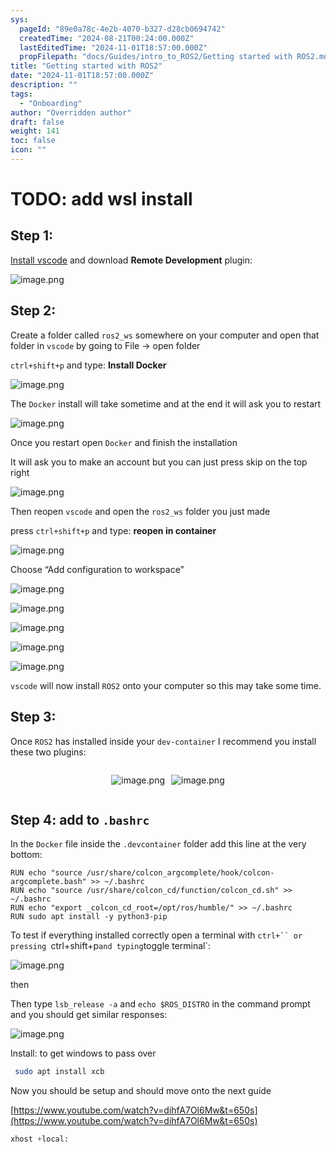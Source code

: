 ```yaml
---
sys:
  pageId: "89e0a78c-4e2b-4070-b327-d28cb0694742"
  createdTime: "2024-08-21T00:24:00.000Z"
  lastEditedTime: "2024-11-01T18:57:00.000Z"
  propFilepath: "docs/Guides/intro_to_ROS2/Getting started with ROS2.md"
title: "Getting started with ROS2"
date: "2024-11-01T18:57:00.000Z"
description: ""
tags:
  - "Onboarding"
author: "Overridden author"
draft: false
weight: 141
toc: false
icon: ""
---
```


# TODO: add wsl install

## Step 1:

[Install vscode](https://code.visualstudio.com/download) and download **Remote Development** plugin:

![image.png](https://prod-files-secure.s3.us-west-2.amazonaws.com/d518164a-d88e-44d1-a4ee-3adb3bd8bce0/efb52993-1881-4a40-b95e-6f020334f022/image.png?X-Amz-Algorithm=AWS4-HMAC-SHA256&X-Amz-Content-Sha256=UNSIGNED-PAYLOAD&X-Amz-Credential=ASIAZI2LB4663QNU2QYY%2F20250428%2Fus-west-2%2Fs3%2Faws4_request&X-Amz-Date=20250428T161018Z&X-Amz-Expires=3600&X-Amz-Security-Token=IQoJb3JpZ2luX2VjEOD%2F%2F%2F%2F%2F%2F%2F%2F%2F%2FwEaCXVzLXdlc3QtMiJIMEYCIQC1TsudWwZHKlD0zc6tXUiy%2BoaMbaslXohUxj3oyV%2F9RQIhAOXMUg07fS2d0PLiOW4sRI3QFyVNhRGsP7AHXDEp1xfmKv8DCHgQABoMNjM3NDIzMTgzODA1Igzv%2FDMs%2FJAX%2FvvIiH8q3AMSdcGcS2JM8CyEsJnGrzcoFPQH3KKKINZbsoErRtaUQx7KWbPR9tBicJh1sNMQEqpe%2FdXY3ljXOIZmEJQ2x6kmsYy6h1fFttSUf0afU1nYXdx0NZ%2BYB6u0ePi7KINliMCvSvFdj%2B43tES8nqT8wqSiPV1cdzVG6IP%2BEmTg5%2BTOE%2Bto4Rxbh9O%2F7WT0pyXEFC5CjaoUYmZ%2F8%2BrUUX%2FAOFQ4mw9n8V3ZhbK18b7wmrYlIpJ7qxn%2B4e80BeQk9cTifLW0FOmSnQQaVUbutCT2nAykZA5gbS%2B%2F04F%2Be2gLM2AYaiS7K5iDRSZ3ECHfY9vcZ2GjzQpd4cyVUouhR0xTBMQaX5IA3mIEB%2ByBcugJn8ftHYIPg5eKV8X2Rtz5zdcJdZMxhPFdU9kYlrcQbETDO%2FTkZh7v8I1nKZQk%2BujsqrGCkBmkEbOnw9qEmSmQ3uj7j1jiELvhzQ0L8%2BchJpHICjh4VK5Po4lVJTd4vX%2BTRsWxtyxHhjOwdMiTN6vFZBJAB5O4aTWeN2Z62D4BDJaB4%2FOtSUXzhkVWEDgF2yiPwDBF6y5XkyRr0hotNiYr5DttpUHej5aoSGjSp03ac99kXoThsvGx48focaj%2BFh8SImw3hjJuG9BuNGCBNoUvuzCnu77ABjqkAWmnxDFCJIMF1ZTJoCm24o6%2F6F4FkXqdkOODv7TwwvL%2FfKGJe0dSnUaDs8lNoPrk%2BSmvtD%2FHzzbLqBo9u1xGL7wldS6REduIfDkv%2BSZMojtx0yM5Qv69h4y52YtY0GyOk0nqS5VIruRfQ1q4tLndKAMoThmupI9BB8mL75%2FfuyLh0%2F%2BX24Rz%2BFxEcE6WQ0jDs79glG4KCuLFogAfmuzx4acqAj%2FW&X-Amz-Signature=8e0ff3cf423f6d416f052f2e980753e3560abd3758f714b2e2884b0de735a612&X-Amz-SignedHeaders=host&x-id=GetObject)

## Step 2:

Create a folder called `ros2_ws` somewhere on your computer and open that folder in `vscode` by going to File → open folder 

`ctrl+shift+p` and type: **Install Docker**

![image.png](https://prod-files-secure.s3.us-west-2.amazonaws.com/d518164a-d88e-44d1-a4ee-3adb3bd8bce0/2269dc0e-1cd5-47ff-bceb-c04ad9b2eab0/image.png?X-Amz-Algorithm=AWS4-HMAC-SHA256&X-Amz-Content-Sha256=UNSIGNED-PAYLOAD&X-Amz-Credential=ASIAZI2LB4663QNU2QYY%2F20250428%2Fus-west-2%2Fs3%2Faws4_request&X-Amz-Date=20250428T161018Z&X-Amz-Expires=3600&X-Amz-Security-Token=IQoJb3JpZ2luX2VjEOD%2F%2F%2F%2F%2F%2F%2F%2F%2F%2FwEaCXVzLXdlc3QtMiJIMEYCIQC1TsudWwZHKlD0zc6tXUiy%2BoaMbaslXohUxj3oyV%2F9RQIhAOXMUg07fS2d0PLiOW4sRI3QFyVNhRGsP7AHXDEp1xfmKv8DCHgQABoMNjM3NDIzMTgzODA1Igzv%2FDMs%2FJAX%2FvvIiH8q3AMSdcGcS2JM8CyEsJnGrzcoFPQH3KKKINZbsoErRtaUQx7KWbPR9tBicJh1sNMQEqpe%2FdXY3ljXOIZmEJQ2x6kmsYy6h1fFttSUf0afU1nYXdx0NZ%2BYB6u0ePi7KINliMCvSvFdj%2B43tES8nqT8wqSiPV1cdzVG6IP%2BEmTg5%2BTOE%2Bto4Rxbh9O%2F7WT0pyXEFC5CjaoUYmZ%2F8%2BrUUX%2FAOFQ4mw9n8V3ZhbK18b7wmrYlIpJ7qxn%2B4e80BeQk9cTifLW0FOmSnQQaVUbutCT2nAykZA5gbS%2B%2F04F%2Be2gLM2AYaiS7K5iDRSZ3ECHfY9vcZ2GjzQpd4cyVUouhR0xTBMQaX5IA3mIEB%2ByBcugJn8ftHYIPg5eKV8X2Rtz5zdcJdZMxhPFdU9kYlrcQbETDO%2FTkZh7v8I1nKZQk%2BujsqrGCkBmkEbOnw9qEmSmQ3uj7j1jiELvhzQ0L8%2BchJpHICjh4VK5Po4lVJTd4vX%2BTRsWxtyxHhjOwdMiTN6vFZBJAB5O4aTWeN2Z62D4BDJaB4%2FOtSUXzhkVWEDgF2yiPwDBF6y5XkyRr0hotNiYr5DttpUHej5aoSGjSp03ac99kXoThsvGx48focaj%2BFh8SImw3hjJuG9BuNGCBNoUvuzCnu77ABjqkAWmnxDFCJIMF1ZTJoCm24o6%2F6F4FkXqdkOODv7TwwvL%2FfKGJe0dSnUaDs8lNoPrk%2BSmvtD%2FHzzbLqBo9u1xGL7wldS6REduIfDkv%2BSZMojtx0yM5Qv69h4y52YtY0GyOk0nqS5VIruRfQ1q4tLndKAMoThmupI9BB8mL75%2FfuyLh0%2F%2BX24Rz%2BFxEcE6WQ0jDs79glG4KCuLFogAfmuzx4acqAj%2FW&X-Amz-Signature=99551501916e6f440a0f4e6862c78e421695b4fd6bffc51504df79d8801dbec5&X-Amz-SignedHeaders=host&x-id=GetObject)

The `Docker` install will take sometime and at the end it will ask you to restart

![image.png](https://prod-files-secure.s3.us-west-2.amazonaws.com/d518164a-d88e-44d1-a4ee-3adb3bd8bce0/ed233f78-be33-4b1f-b89c-9c346c0e961e/image.png?X-Amz-Algorithm=AWS4-HMAC-SHA256&X-Amz-Content-Sha256=UNSIGNED-PAYLOAD&X-Amz-Credential=ASIAZI2LB4663QNU2QYY%2F20250428%2Fus-west-2%2Fs3%2Faws4_request&X-Amz-Date=20250428T161018Z&X-Amz-Expires=3600&X-Amz-Security-Token=IQoJb3JpZ2luX2VjEOD%2F%2F%2F%2F%2F%2F%2F%2F%2F%2FwEaCXVzLXdlc3QtMiJIMEYCIQC1TsudWwZHKlD0zc6tXUiy%2BoaMbaslXohUxj3oyV%2F9RQIhAOXMUg07fS2d0PLiOW4sRI3QFyVNhRGsP7AHXDEp1xfmKv8DCHgQABoMNjM3NDIzMTgzODA1Igzv%2FDMs%2FJAX%2FvvIiH8q3AMSdcGcS2JM8CyEsJnGrzcoFPQH3KKKINZbsoErRtaUQx7KWbPR9tBicJh1sNMQEqpe%2FdXY3ljXOIZmEJQ2x6kmsYy6h1fFttSUf0afU1nYXdx0NZ%2BYB6u0ePi7KINliMCvSvFdj%2B43tES8nqT8wqSiPV1cdzVG6IP%2BEmTg5%2BTOE%2Bto4Rxbh9O%2F7WT0pyXEFC5CjaoUYmZ%2F8%2BrUUX%2FAOFQ4mw9n8V3ZhbK18b7wmrYlIpJ7qxn%2B4e80BeQk9cTifLW0FOmSnQQaVUbutCT2nAykZA5gbS%2B%2F04F%2Be2gLM2AYaiS7K5iDRSZ3ECHfY9vcZ2GjzQpd4cyVUouhR0xTBMQaX5IA3mIEB%2ByBcugJn8ftHYIPg5eKV8X2Rtz5zdcJdZMxhPFdU9kYlrcQbETDO%2FTkZh7v8I1nKZQk%2BujsqrGCkBmkEbOnw9qEmSmQ3uj7j1jiELvhzQ0L8%2BchJpHICjh4VK5Po4lVJTd4vX%2BTRsWxtyxHhjOwdMiTN6vFZBJAB5O4aTWeN2Z62D4BDJaB4%2FOtSUXzhkVWEDgF2yiPwDBF6y5XkyRr0hotNiYr5DttpUHej5aoSGjSp03ac99kXoThsvGx48focaj%2BFh8SImw3hjJuG9BuNGCBNoUvuzCnu77ABjqkAWmnxDFCJIMF1ZTJoCm24o6%2F6F4FkXqdkOODv7TwwvL%2FfKGJe0dSnUaDs8lNoPrk%2BSmvtD%2FHzzbLqBo9u1xGL7wldS6REduIfDkv%2BSZMojtx0yM5Qv69h4y52YtY0GyOk0nqS5VIruRfQ1q4tLndKAMoThmupI9BB8mL75%2FfuyLh0%2F%2BX24Rz%2BFxEcE6WQ0jDs79glG4KCuLFogAfmuzx4acqAj%2FW&X-Amz-Signature=9740a523678eede159b4c3a24816eb3f59e39c944589cabe3a600784ea84b4c5&X-Amz-SignedHeaders=host&x-id=GetObject)

Once you restart open `Docker` and finish the installation

It will ask you to make an account but you can just press skip on the top right

![image.png](https://prod-files-secure.s3.us-west-2.amazonaws.com/d518164a-d88e-44d1-a4ee-3adb3bd8bce0/21010ad9-1659-4fd9-9f59-9932a09b2a3d/image.png?X-Amz-Algorithm=AWS4-HMAC-SHA256&X-Amz-Content-Sha256=UNSIGNED-PAYLOAD&X-Amz-Credential=ASIAZI2LB4663QNU2QYY%2F20250428%2Fus-west-2%2Fs3%2Faws4_request&X-Amz-Date=20250428T161018Z&X-Amz-Expires=3600&X-Amz-Security-Token=IQoJb3JpZ2luX2VjEOD%2F%2F%2F%2F%2F%2F%2F%2F%2F%2FwEaCXVzLXdlc3QtMiJIMEYCIQC1TsudWwZHKlD0zc6tXUiy%2BoaMbaslXohUxj3oyV%2F9RQIhAOXMUg07fS2d0PLiOW4sRI3QFyVNhRGsP7AHXDEp1xfmKv8DCHgQABoMNjM3NDIzMTgzODA1Igzv%2FDMs%2FJAX%2FvvIiH8q3AMSdcGcS2JM8CyEsJnGrzcoFPQH3KKKINZbsoErRtaUQx7KWbPR9tBicJh1sNMQEqpe%2FdXY3ljXOIZmEJQ2x6kmsYy6h1fFttSUf0afU1nYXdx0NZ%2BYB6u0ePi7KINliMCvSvFdj%2B43tES8nqT8wqSiPV1cdzVG6IP%2BEmTg5%2BTOE%2Bto4Rxbh9O%2F7WT0pyXEFC5CjaoUYmZ%2F8%2BrUUX%2FAOFQ4mw9n8V3ZhbK18b7wmrYlIpJ7qxn%2B4e80BeQk9cTifLW0FOmSnQQaVUbutCT2nAykZA5gbS%2B%2F04F%2Be2gLM2AYaiS7K5iDRSZ3ECHfY9vcZ2GjzQpd4cyVUouhR0xTBMQaX5IA3mIEB%2ByBcugJn8ftHYIPg5eKV8X2Rtz5zdcJdZMxhPFdU9kYlrcQbETDO%2FTkZh7v8I1nKZQk%2BujsqrGCkBmkEbOnw9qEmSmQ3uj7j1jiELvhzQ0L8%2BchJpHICjh4VK5Po4lVJTd4vX%2BTRsWxtyxHhjOwdMiTN6vFZBJAB5O4aTWeN2Z62D4BDJaB4%2FOtSUXzhkVWEDgF2yiPwDBF6y5XkyRr0hotNiYr5DttpUHej5aoSGjSp03ac99kXoThsvGx48focaj%2BFh8SImw3hjJuG9BuNGCBNoUvuzCnu77ABjqkAWmnxDFCJIMF1ZTJoCm24o6%2F6F4FkXqdkOODv7TwwvL%2FfKGJe0dSnUaDs8lNoPrk%2BSmvtD%2FHzzbLqBo9u1xGL7wldS6REduIfDkv%2BSZMojtx0yM5Qv69h4y52YtY0GyOk0nqS5VIruRfQ1q4tLndKAMoThmupI9BB8mL75%2FfuyLh0%2F%2BX24Rz%2BFxEcE6WQ0jDs79glG4KCuLFogAfmuzx4acqAj%2FW&X-Amz-Signature=350b1d1a701ca29bc1b50e96c0f9ecd763b44d82c20a26c4ffabeb9d90ca2b2f&X-Amz-SignedHeaders=host&x-id=GetObject)

Then reopen `vscode` and open the `ros2_ws` folder you just made

press `ctrl+shift+p` and type: **reopen in container**

![image.png](https://prod-files-secure.s3.us-west-2.amazonaws.com/d518164a-d88e-44d1-a4ee-3adb3bd8bce0/4e93b8c2-41ad-488c-8095-c74205196118/image.png?X-Amz-Algorithm=AWS4-HMAC-SHA256&X-Amz-Content-Sha256=UNSIGNED-PAYLOAD&X-Amz-Credential=ASIAZI2LB4663QNU2QYY%2F20250428%2Fus-west-2%2Fs3%2Faws4_request&X-Amz-Date=20250428T161018Z&X-Amz-Expires=3600&X-Amz-Security-Token=IQoJb3JpZ2luX2VjEOD%2F%2F%2F%2F%2F%2F%2F%2F%2F%2FwEaCXVzLXdlc3QtMiJIMEYCIQC1TsudWwZHKlD0zc6tXUiy%2BoaMbaslXohUxj3oyV%2F9RQIhAOXMUg07fS2d0PLiOW4sRI3QFyVNhRGsP7AHXDEp1xfmKv8DCHgQABoMNjM3NDIzMTgzODA1Igzv%2FDMs%2FJAX%2FvvIiH8q3AMSdcGcS2JM8CyEsJnGrzcoFPQH3KKKINZbsoErRtaUQx7KWbPR9tBicJh1sNMQEqpe%2FdXY3ljXOIZmEJQ2x6kmsYy6h1fFttSUf0afU1nYXdx0NZ%2BYB6u0ePi7KINliMCvSvFdj%2B43tES8nqT8wqSiPV1cdzVG6IP%2BEmTg5%2BTOE%2Bto4Rxbh9O%2F7WT0pyXEFC5CjaoUYmZ%2F8%2BrUUX%2FAOFQ4mw9n8V3ZhbK18b7wmrYlIpJ7qxn%2B4e80BeQk9cTifLW0FOmSnQQaVUbutCT2nAykZA5gbS%2B%2F04F%2Be2gLM2AYaiS7K5iDRSZ3ECHfY9vcZ2GjzQpd4cyVUouhR0xTBMQaX5IA3mIEB%2ByBcugJn8ftHYIPg5eKV8X2Rtz5zdcJdZMxhPFdU9kYlrcQbETDO%2FTkZh7v8I1nKZQk%2BujsqrGCkBmkEbOnw9qEmSmQ3uj7j1jiELvhzQ0L8%2BchJpHICjh4VK5Po4lVJTd4vX%2BTRsWxtyxHhjOwdMiTN6vFZBJAB5O4aTWeN2Z62D4BDJaB4%2FOtSUXzhkVWEDgF2yiPwDBF6y5XkyRr0hotNiYr5DttpUHej5aoSGjSp03ac99kXoThsvGx48focaj%2BFh8SImw3hjJuG9BuNGCBNoUvuzCnu77ABjqkAWmnxDFCJIMF1ZTJoCm24o6%2F6F4FkXqdkOODv7TwwvL%2FfKGJe0dSnUaDs8lNoPrk%2BSmvtD%2FHzzbLqBo9u1xGL7wldS6REduIfDkv%2BSZMojtx0yM5Qv69h4y52YtY0GyOk0nqS5VIruRfQ1q4tLndKAMoThmupI9BB8mL75%2FfuyLh0%2F%2BX24Rz%2BFxEcE6WQ0jDs79glG4KCuLFogAfmuzx4acqAj%2FW&X-Amz-Signature=b5993cc936710f3313e85918d7354fcc64f3e4fc1bcd52ec5a1e83fed0cf8b5e&X-Amz-SignedHeaders=host&x-id=GetObject)

Choose “Add configuration to workspace”

![image.png](https://prod-files-secure.s3.us-west-2.amazonaws.com/d518164a-d88e-44d1-a4ee-3adb3bd8bce0/9560b282-5060-4989-ba37-97e7b2c22476/image.png?X-Amz-Algorithm=AWS4-HMAC-SHA256&X-Amz-Content-Sha256=UNSIGNED-PAYLOAD&X-Amz-Credential=ASIAZI2LB4663QNU2QYY%2F20250428%2Fus-west-2%2Fs3%2Faws4_request&X-Amz-Date=20250428T161018Z&X-Amz-Expires=3600&X-Amz-Security-Token=IQoJb3JpZ2luX2VjEOD%2F%2F%2F%2F%2F%2F%2F%2F%2F%2FwEaCXVzLXdlc3QtMiJIMEYCIQC1TsudWwZHKlD0zc6tXUiy%2BoaMbaslXohUxj3oyV%2F9RQIhAOXMUg07fS2d0PLiOW4sRI3QFyVNhRGsP7AHXDEp1xfmKv8DCHgQABoMNjM3NDIzMTgzODA1Igzv%2FDMs%2FJAX%2FvvIiH8q3AMSdcGcS2JM8CyEsJnGrzcoFPQH3KKKINZbsoErRtaUQx7KWbPR9tBicJh1sNMQEqpe%2FdXY3ljXOIZmEJQ2x6kmsYy6h1fFttSUf0afU1nYXdx0NZ%2BYB6u0ePi7KINliMCvSvFdj%2B43tES8nqT8wqSiPV1cdzVG6IP%2BEmTg5%2BTOE%2Bto4Rxbh9O%2F7WT0pyXEFC5CjaoUYmZ%2F8%2BrUUX%2FAOFQ4mw9n8V3ZhbK18b7wmrYlIpJ7qxn%2B4e80BeQk9cTifLW0FOmSnQQaVUbutCT2nAykZA5gbS%2B%2F04F%2Be2gLM2AYaiS7K5iDRSZ3ECHfY9vcZ2GjzQpd4cyVUouhR0xTBMQaX5IA3mIEB%2ByBcugJn8ftHYIPg5eKV8X2Rtz5zdcJdZMxhPFdU9kYlrcQbETDO%2FTkZh7v8I1nKZQk%2BujsqrGCkBmkEbOnw9qEmSmQ3uj7j1jiELvhzQ0L8%2BchJpHICjh4VK5Po4lVJTd4vX%2BTRsWxtyxHhjOwdMiTN6vFZBJAB5O4aTWeN2Z62D4BDJaB4%2FOtSUXzhkVWEDgF2yiPwDBF6y5XkyRr0hotNiYr5DttpUHej5aoSGjSp03ac99kXoThsvGx48focaj%2BFh8SImw3hjJuG9BuNGCBNoUvuzCnu77ABjqkAWmnxDFCJIMF1ZTJoCm24o6%2F6F4FkXqdkOODv7TwwvL%2FfKGJe0dSnUaDs8lNoPrk%2BSmvtD%2FHzzbLqBo9u1xGL7wldS6REduIfDkv%2BSZMojtx0yM5Qv69h4y52YtY0GyOk0nqS5VIruRfQ1q4tLndKAMoThmupI9BB8mL75%2FfuyLh0%2F%2BX24Rz%2BFxEcE6WQ0jDs79glG4KCuLFogAfmuzx4acqAj%2FW&X-Amz-Signature=665f659d15da2ddd127ad92122d078db999a801723d21cff10bb70da19411d14&X-Amz-SignedHeaders=host&x-id=GetObject)

![image.png](https://prod-files-secure.s3.us-west-2.amazonaws.com/d518164a-d88e-44d1-a4ee-3adb3bd8bce0/2ee63f81-886b-48e8-a553-dc6e5eac99e4/image.png?X-Amz-Algorithm=AWS4-HMAC-SHA256&X-Amz-Content-Sha256=UNSIGNED-PAYLOAD&X-Amz-Credential=ASIAZI2LB4663QNU2QYY%2F20250428%2Fus-west-2%2Fs3%2Faws4_request&X-Amz-Date=20250428T161018Z&X-Amz-Expires=3600&X-Amz-Security-Token=IQoJb3JpZ2luX2VjEOD%2F%2F%2F%2F%2F%2F%2F%2F%2F%2FwEaCXVzLXdlc3QtMiJIMEYCIQC1TsudWwZHKlD0zc6tXUiy%2BoaMbaslXohUxj3oyV%2F9RQIhAOXMUg07fS2d0PLiOW4sRI3QFyVNhRGsP7AHXDEp1xfmKv8DCHgQABoMNjM3NDIzMTgzODA1Igzv%2FDMs%2FJAX%2FvvIiH8q3AMSdcGcS2JM8CyEsJnGrzcoFPQH3KKKINZbsoErRtaUQx7KWbPR9tBicJh1sNMQEqpe%2FdXY3ljXOIZmEJQ2x6kmsYy6h1fFttSUf0afU1nYXdx0NZ%2BYB6u0ePi7KINliMCvSvFdj%2B43tES8nqT8wqSiPV1cdzVG6IP%2BEmTg5%2BTOE%2Bto4Rxbh9O%2F7WT0pyXEFC5CjaoUYmZ%2F8%2BrUUX%2FAOFQ4mw9n8V3ZhbK18b7wmrYlIpJ7qxn%2B4e80BeQk9cTifLW0FOmSnQQaVUbutCT2nAykZA5gbS%2B%2F04F%2Be2gLM2AYaiS7K5iDRSZ3ECHfY9vcZ2GjzQpd4cyVUouhR0xTBMQaX5IA3mIEB%2ByBcugJn8ftHYIPg5eKV8X2Rtz5zdcJdZMxhPFdU9kYlrcQbETDO%2FTkZh7v8I1nKZQk%2BujsqrGCkBmkEbOnw9qEmSmQ3uj7j1jiELvhzQ0L8%2BchJpHICjh4VK5Po4lVJTd4vX%2BTRsWxtyxHhjOwdMiTN6vFZBJAB5O4aTWeN2Z62D4BDJaB4%2FOtSUXzhkVWEDgF2yiPwDBF6y5XkyRr0hotNiYr5DttpUHej5aoSGjSp03ac99kXoThsvGx48focaj%2BFh8SImw3hjJuG9BuNGCBNoUvuzCnu77ABjqkAWmnxDFCJIMF1ZTJoCm24o6%2F6F4FkXqdkOODv7TwwvL%2FfKGJe0dSnUaDs8lNoPrk%2BSmvtD%2FHzzbLqBo9u1xGL7wldS6REduIfDkv%2BSZMojtx0yM5Qv69h4y52YtY0GyOk0nqS5VIruRfQ1q4tLndKAMoThmupI9BB8mL75%2FfuyLh0%2F%2BX24Rz%2BFxEcE6WQ0jDs79glG4KCuLFogAfmuzx4acqAj%2FW&X-Amz-Signature=3bc0b1577055f4a32249b1231f83d66d5959338bc82a1fd9cfae783a03f09a10&X-Amz-SignedHeaders=host&x-id=GetObject)

![image.png](https://prod-files-secure.s3.us-west-2.amazonaws.com/d518164a-d88e-44d1-a4ee-3adb3bd8bce0/ae1580b2-b048-407e-aed9-b584224a7a04/image.png?X-Amz-Algorithm=AWS4-HMAC-SHA256&X-Amz-Content-Sha256=UNSIGNED-PAYLOAD&X-Amz-Credential=ASIAZI2LB4663QNU2QYY%2F20250428%2Fus-west-2%2Fs3%2Faws4_request&X-Amz-Date=20250428T161018Z&X-Amz-Expires=3600&X-Amz-Security-Token=IQoJb3JpZ2luX2VjEOD%2F%2F%2F%2F%2F%2F%2F%2F%2F%2FwEaCXVzLXdlc3QtMiJIMEYCIQC1TsudWwZHKlD0zc6tXUiy%2BoaMbaslXohUxj3oyV%2F9RQIhAOXMUg07fS2d0PLiOW4sRI3QFyVNhRGsP7AHXDEp1xfmKv8DCHgQABoMNjM3NDIzMTgzODA1Igzv%2FDMs%2FJAX%2FvvIiH8q3AMSdcGcS2JM8CyEsJnGrzcoFPQH3KKKINZbsoErRtaUQx7KWbPR9tBicJh1sNMQEqpe%2FdXY3ljXOIZmEJQ2x6kmsYy6h1fFttSUf0afU1nYXdx0NZ%2BYB6u0ePi7KINliMCvSvFdj%2B43tES8nqT8wqSiPV1cdzVG6IP%2BEmTg5%2BTOE%2Bto4Rxbh9O%2F7WT0pyXEFC5CjaoUYmZ%2F8%2BrUUX%2FAOFQ4mw9n8V3ZhbK18b7wmrYlIpJ7qxn%2B4e80BeQk9cTifLW0FOmSnQQaVUbutCT2nAykZA5gbS%2B%2F04F%2Be2gLM2AYaiS7K5iDRSZ3ECHfY9vcZ2GjzQpd4cyVUouhR0xTBMQaX5IA3mIEB%2ByBcugJn8ftHYIPg5eKV8X2Rtz5zdcJdZMxhPFdU9kYlrcQbETDO%2FTkZh7v8I1nKZQk%2BujsqrGCkBmkEbOnw9qEmSmQ3uj7j1jiELvhzQ0L8%2BchJpHICjh4VK5Po4lVJTd4vX%2BTRsWxtyxHhjOwdMiTN6vFZBJAB5O4aTWeN2Z62D4BDJaB4%2FOtSUXzhkVWEDgF2yiPwDBF6y5XkyRr0hotNiYr5DttpUHej5aoSGjSp03ac99kXoThsvGx48focaj%2BFh8SImw3hjJuG9BuNGCBNoUvuzCnu77ABjqkAWmnxDFCJIMF1ZTJoCm24o6%2F6F4FkXqdkOODv7TwwvL%2FfKGJe0dSnUaDs8lNoPrk%2BSmvtD%2FHzzbLqBo9u1xGL7wldS6REduIfDkv%2BSZMojtx0yM5Qv69h4y52YtY0GyOk0nqS5VIruRfQ1q4tLndKAMoThmupI9BB8mL75%2FfuyLh0%2F%2BX24Rz%2BFxEcE6WQ0jDs79glG4KCuLFogAfmuzx4acqAj%2FW&X-Amz-Signature=be418f8e2844fac969ed0a76d6660a0ace011e84c9316bcd9b5f009f7b559706&X-Amz-SignedHeaders=host&x-id=GetObject)

![image.png](https://prod-files-secure.s3.us-west-2.amazonaws.com/d518164a-d88e-44d1-a4ee-3adb3bd8bce0/53255b28-f75e-430f-b9e3-c0ac8577e42b/image.png?X-Amz-Algorithm=AWS4-HMAC-SHA256&X-Amz-Content-Sha256=UNSIGNED-PAYLOAD&X-Amz-Credential=ASIAZI2LB4663QNU2QYY%2F20250428%2Fus-west-2%2Fs3%2Faws4_request&X-Amz-Date=20250428T161018Z&X-Amz-Expires=3600&X-Amz-Security-Token=IQoJb3JpZ2luX2VjEOD%2F%2F%2F%2F%2F%2F%2F%2F%2F%2FwEaCXVzLXdlc3QtMiJIMEYCIQC1TsudWwZHKlD0zc6tXUiy%2BoaMbaslXohUxj3oyV%2F9RQIhAOXMUg07fS2d0PLiOW4sRI3QFyVNhRGsP7AHXDEp1xfmKv8DCHgQABoMNjM3NDIzMTgzODA1Igzv%2FDMs%2FJAX%2FvvIiH8q3AMSdcGcS2JM8CyEsJnGrzcoFPQH3KKKINZbsoErRtaUQx7KWbPR9tBicJh1sNMQEqpe%2FdXY3ljXOIZmEJQ2x6kmsYy6h1fFttSUf0afU1nYXdx0NZ%2BYB6u0ePi7KINliMCvSvFdj%2B43tES8nqT8wqSiPV1cdzVG6IP%2BEmTg5%2BTOE%2Bto4Rxbh9O%2F7WT0pyXEFC5CjaoUYmZ%2F8%2BrUUX%2FAOFQ4mw9n8V3ZhbK18b7wmrYlIpJ7qxn%2B4e80BeQk9cTifLW0FOmSnQQaVUbutCT2nAykZA5gbS%2B%2F04F%2Be2gLM2AYaiS7K5iDRSZ3ECHfY9vcZ2GjzQpd4cyVUouhR0xTBMQaX5IA3mIEB%2ByBcugJn8ftHYIPg5eKV8X2Rtz5zdcJdZMxhPFdU9kYlrcQbETDO%2FTkZh7v8I1nKZQk%2BujsqrGCkBmkEbOnw9qEmSmQ3uj7j1jiELvhzQ0L8%2BchJpHICjh4VK5Po4lVJTd4vX%2BTRsWxtyxHhjOwdMiTN6vFZBJAB5O4aTWeN2Z62D4BDJaB4%2FOtSUXzhkVWEDgF2yiPwDBF6y5XkyRr0hotNiYr5DttpUHej5aoSGjSp03ac99kXoThsvGx48focaj%2BFh8SImw3hjJuG9BuNGCBNoUvuzCnu77ABjqkAWmnxDFCJIMF1ZTJoCm24o6%2F6F4FkXqdkOODv7TwwvL%2FfKGJe0dSnUaDs8lNoPrk%2BSmvtD%2FHzzbLqBo9u1xGL7wldS6REduIfDkv%2BSZMojtx0yM5Qv69h4y52YtY0GyOk0nqS5VIruRfQ1q4tLndKAMoThmupI9BB8mL75%2FfuyLh0%2F%2BX24Rz%2BFxEcE6WQ0jDs79glG4KCuLFogAfmuzx4acqAj%2FW&X-Amz-Signature=c0b4704457430d9ee3cc8f3f873e24b238529f74d182d87a784f5b7805b85c74&X-Amz-SignedHeaders=host&x-id=GetObject)

![image.png](https://prod-files-secure.s3.us-west-2.amazonaws.com/d518164a-d88e-44d1-a4ee-3adb3bd8bce0/7c562767-5af9-4ffb-97d1-327bcdf4ee00/image.png?X-Amz-Algorithm=AWS4-HMAC-SHA256&X-Amz-Content-Sha256=UNSIGNED-PAYLOAD&X-Amz-Credential=ASIAZI2LB4663QNU2QYY%2F20250428%2Fus-west-2%2Fs3%2Faws4_request&X-Amz-Date=20250428T161018Z&X-Amz-Expires=3600&X-Amz-Security-Token=IQoJb3JpZ2luX2VjEOD%2F%2F%2F%2F%2F%2F%2F%2F%2F%2FwEaCXVzLXdlc3QtMiJIMEYCIQC1TsudWwZHKlD0zc6tXUiy%2BoaMbaslXohUxj3oyV%2F9RQIhAOXMUg07fS2d0PLiOW4sRI3QFyVNhRGsP7AHXDEp1xfmKv8DCHgQABoMNjM3NDIzMTgzODA1Igzv%2FDMs%2FJAX%2FvvIiH8q3AMSdcGcS2JM8CyEsJnGrzcoFPQH3KKKINZbsoErRtaUQx7KWbPR9tBicJh1sNMQEqpe%2FdXY3ljXOIZmEJQ2x6kmsYy6h1fFttSUf0afU1nYXdx0NZ%2BYB6u0ePi7KINliMCvSvFdj%2B43tES8nqT8wqSiPV1cdzVG6IP%2BEmTg5%2BTOE%2Bto4Rxbh9O%2F7WT0pyXEFC5CjaoUYmZ%2F8%2BrUUX%2FAOFQ4mw9n8V3ZhbK18b7wmrYlIpJ7qxn%2B4e80BeQk9cTifLW0FOmSnQQaVUbutCT2nAykZA5gbS%2B%2F04F%2Be2gLM2AYaiS7K5iDRSZ3ECHfY9vcZ2GjzQpd4cyVUouhR0xTBMQaX5IA3mIEB%2ByBcugJn8ftHYIPg5eKV8X2Rtz5zdcJdZMxhPFdU9kYlrcQbETDO%2FTkZh7v8I1nKZQk%2BujsqrGCkBmkEbOnw9qEmSmQ3uj7j1jiELvhzQ0L8%2BchJpHICjh4VK5Po4lVJTd4vX%2BTRsWxtyxHhjOwdMiTN6vFZBJAB5O4aTWeN2Z62D4BDJaB4%2FOtSUXzhkVWEDgF2yiPwDBF6y5XkyRr0hotNiYr5DttpUHej5aoSGjSp03ac99kXoThsvGx48focaj%2BFh8SImw3hjJuG9BuNGCBNoUvuzCnu77ABjqkAWmnxDFCJIMF1ZTJoCm24o6%2F6F4FkXqdkOODv7TwwvL%2FfKGJe0dSnUaDs8lNoPrk%2BSmvtD%2FHzzbLqBo9u1xGL7wldS6REduIfDkv%2BSZMojtx0yM5Qv69h4y52YtY0GyOk0nqS5VIruRfQ1q4tLndKAMoThmupI9BB8mL75%2FfuyLh0%2F%2BX24Rz%2BFxEcE6WQ0jDs79glG4KCuLFogAfmuzx4acqAj%2FW&X-Amz-Signature=9ba0b6cc10555543de660968e03979171859664a2460436472cd70ad810a4177&X-Amz-SignedHeaders=host&x-id=GetObject)

`vscode` will now install `ROS2` onto your computer so this may take some time.

## Step 3:

Once `ROS2` has installed inside your `dev-container` I recommend you install these two plugins:

<div style="display: flex;flex-direction: row; column-gap:10px; max-width: 630px;justify-content: center;">
<div>

![image.png](https://prod-files-secure.s3.us-west-2.amazonaws.com/d518164a-d88e-44d1-a4ee-3adb3bd8bce0/3fc3d550-5a54-4ba1-ba6b-faa01cdb7369/image.png?X-Amz-Algorithm=AWS4-HMAC-SHA256&X-Amz-Content-Sha256=UNSIGNED-PAYLOAD&X-Amz-Credential=ASIAZI2LB466XCTNOJ2T%2F20250428%2Fus-west-2%2Fs3%2Faws4_request&X-Amz-Date=20250428T161027Z&X-Amz-Expires=3600&X-Amz-Security-Token=IQoJb3JpZ2luX2VjEOD%2F%2F%2F%2F%2F%2F%2F%2F%2F%2FwEaCXVzLXdlc3QtMiJGMEQCIHIURZoIJQJ70WYaSnoTKuWj6kcYW87nY7A0Jr3lvvYKAiA9ZxiXgw%2BPrsuvw6LieJp%2BzRoBZF1tgkWQZxsdGHiQtir%2FAwh5EAAaDDYzNzQyMzE4MzgwNSIMs3tBxtin%2F%2FJYLzDcKtwDXkmRKvgoB2wDFhSC41yS2PAlfQXKUlgNHdiLsRAuripZ573bai7V%2FXGP2U9UjBLYoqVUUpbDOaEmhcVZQDxC7vtDeNsn%2FP07CXZOoyN11%2BccXOQrjEh9nJrp7WIOUbyIVeZ%2FGKNkEx4tuWLCTxJG%2Bk9Xs3ntcTbiOpX%2Fbe1qSoFFQnwsndmXkRrWlJkMCtmC1tUO9KHP%2BhF101pnymL6S6aw949a6pJiYvQs8h%2B3sJ51zLVV9rxfGy%2FQ9wEqC1LaGFuK2GGwMKrSneENoTKUwCl40zmbcPCQZpkCdrwr8F9FPX6bfmwr4Gjsd9YsOCnWw1e%2FXL9QC%2FS%2BeLpbA0J9UOsNUrbEp5Ft1iDtw1DtmcMB5mGphOkMHrHcWx%2FGmPv90veq3Flcg7k4zmjhaENHYhDRPxX4oBD62qDB8TyzZvEZgDbFip3PBDRc7yAdjo4%2FYaGxb33vjaZbq7qSnxuJJPU4k5Z5M2JkEvJpXnbgIpIdb1AEM9hpP47pJChS2k%2BMQHHdZ9trdTyiBYLytP1g%2BuHHZYTSIEQGW7%2FfOPG9LWl5N04qO86%2FrBhGnCFY2%2FVnYCHqxJBCPZ2UxKRFqmHFcdBI6A3vWKLAxCBCpEtV%2BsAKKNsssp4MbfPdtEAw4ru%2BwAY6pgFg%2BkQ8W4oqzyTOKPp876ye%2F%2BsZdetX5QSBPvsXVFw7%2Fey06pyXYMUaZ9n%2F10HQzvSSIBXYNzD2Y0UnDDMSU2BSJbVXNoWkebGRW04CBVAs85bZ7PqJsG9TbvmJ8nzOXOKDBkAmAVKE%2BDnTDCquRVFUFm4YlK5aUUEOu0cMEAXrlqdnWkkr6uuXa9HitfVv%2F1lYCEKA6efAWUh4663wK48vQGGQSisX&X-Amz-Signature=044fa8eaf3268ca34a6ab8f2b2dbfdacd2cdc5b233ab2c892918d7fdb8cbc420&X-Amz-SignedHeaders=host&x-id=GetObject)

</div>
<div>

![image.png](https://prod-files-secure.s3.us-west-2.amazonaws.com/d518164a-d88e-44d1-a4ee-3adb3bd8bce0/d994cc66-13c2-4093-a5a3-f84cf4601a82/image.png?X-Amz-Algorithm=AWS4-HMAC-SHA256&X-Amz-Content-Sha256=UNSIGNED-PAYLOAD&X-Amz-Credential=ASIAZI2LB4666JWAIAKW%2F20250428%2Fus-west-2%2Fs3%2Faws4_request&X-Amz-Date=20250428T161028Z&X-Amz-Expires=3600&X-Amz-Security-Token=IQoJb3JpZ2luX2VjEOD%2F%2F%2F%2F%2F%2F%2F%2F%2F%2FwEaCXVzLXdlc3QtMiJHMEUCIQDAD1Qe3WvoHrnFnjJABmv4WPOvSt0Fw8%2FiLVkC8s2JfQIgcaD7Axc%2F%2FbP4%2BrKs%2BxQiwv%2FotDXmiBDWhtwMPNP5%2F%2Fkq%2FwMIeBAAGgw2Mzc0MjMxODM4MDUiDIi8gYSTOSldU2cikyrcA1r%2FhC%2FyBZ8XNBBFaRVn7mBVcF1h605WceZfqj2rl7LG%2BICD4LYYSrArcnMNT1GR7Z9DXOlU2BrUJMz%2BL8nUlbIrZQ4K5V8OaEVdewYqc1VUJDxTA2UzY0KZsCWaehniLTMX7ahuqqvoFCK3FfUDrjd%2FrFE4lbFCoXDLmzcV%2BFVMbr%2FcoA6Hru7KVkqmHjaP%2B5lokr8kfHzitLqyVSsFwmkvAmB5PutcmzMCrTdSIYQwW0%2BVWQY%2BdFwqPyTEPWnrRPFENfWdnvB7aXPuCNGx8k08JUaHRw4iQyRK%2BpmzIjua8wICYRAKAsAyJiBd4b%2F2gsAdCz9wPEgSYjwRmhx7Xhn8q7LAk%2FDIl0iKZnOe5OoFe2No8lIFPTmCKYWTjThT2L7HQ%2ByVBVMQL66ANlQkwuLVYQrcjVATrBfAJdrgUbPrv0h%2BbnQJQ4BFzgjD9Pyv6f5%2FFBx1DmW8y14fZEqvuQNkHw94PAdfuXZpQniDlXrmckAPtgLLhRnBhl7O7ehyvQzFEDf85QLmKOdZ9eRKMOX3IlnX2F5Jk%2Bkmiy1VJlqJwJKGjrp1K4%2BsXUbAz90E%2FM11HKSVgihaZS%2Bp4k59CLObLifVBh9RS9W2fw%2FYEcJezRnTv1mjg2jjLOUyMK27vsAGOqUBuHEChN45qfc9lFRRf8rKGV9H3ak%2Bi2YDexi5U36ihvejnSzzFzh0y5N%2FP9oaYNpmKkO%2BWSRKLiai2Q2hbNn299vzBRHtciz3Y7A9L7uv7swScEHUdBRbDKE0yNDAzle%2F4GwgyUdi%2FHqpricy%2Fxnv%2FRRBAAR0DaqTdxznzOX1Sks3UlCKNWLcgLAIKyWSgnNfetDe9imARX6WyMyRnlTn4arIzVZ9&X-Amz-Signature=63f7987818e51fd05d93b4b1455c0a02be2befa859828ce58439380eec7a56fe&X-Amz-SignedHeaders=host&x-id=GetObject)

</div>
</div>

## Step 4: add to `.bashrc`

In the `Docker` file inside the `.devcontainer` folder add this line at the very bottom: 

```docker
RUN echo "source /usr/share/colcon_argcomplete/hook/colcon-argcomplete.bash" >> ~/.bashrc
RUN echo "source /usr/share/colcon_cd/function/colcon_cd.sh" >> ~/.bashrc
RUN echo "export _colcon_cd_root=/opt/ros/humble/" >> ~/.bashrc
RUN sudo apt install -y python3-pip 
```

To test if everything installed correctly open a terminal with `ctrl+`` or pressing `ctrl+shift+p` and typing `toggle terminal`:

![image.png](https://prod-files-secure.s3.us-west-2.amazonaws.com/d518164a-d88e-44d1-a4ee-3adb3bd8bce0/6a4943d8-b04e-4c02-9a58-775f3384d1a5/image.png?X-Amz-Algorithm=AWS4-HMAC-SHA256&X-Amz-Content-Sha256=UNSIGNED-PAYLOAD&X-Amz-Credential=ASIAZI2LB4663QNU2QYY%2F20250428%2Fus-west-2%2Fs3%2Faws4_request&X-Amz-Date=20250428T161018Z&X-Amz-Expires=3600&X-Amz-Security-Token=IQoJb3JpZ2luX2VjEOD%2F%2F%2F%2F%2F%2F%2F%2F%2F%2FwEaCXVzLXdlc3QtMiJIMEYCIQC1TsudWwZHKlD0zc6tXUiy%2BoaMbaslXohUxj3oyV%2F9RQIhAOXMUg07fS2d0PLiOW4sRI3QFyVNhRGsP7AHXDEp1xfmKv8DCHgQABoMNjM3NDIzMTgzODA1Igzv%2FDMs%2FJAX%2FvvIiH8q3AMSdcGcS2JM8CyEsJnGrzcoFPQH3KKKINZbsoErRtaUQx7KWbPR9tBicJh1sNMQEqpe%2FdXY3ljXOIZmEJQ2x6kmsYy6h1fFttSUf0afU1nYXdx0NZ%2BYB6u0ePi7KINliMCvSvFdj%2B43tES8nqT8wqSiPV1cdzVG6IP%2BEmTg5%2BTOE%2Bto4Rxbh9O%2F7WT0pyXEFC5CjaoUYmZ%2F8%2BrUUX%2FAOFQ4mw9n8V3ZhbK18b7wmrYlIpJ7qxn%2B4e80BeQk9cTifLW0FOmSnQQaVUbutCT2nAykZA5gbS%2B%2F04F%2Be2gLM2AYaiS7K5iDRSZ3ECHfY9vcZ2GjzQpd4cyVUouhR0xTBMQaX5IA3mIEB%2ByBcugJn8ftHYIPg5eKV8X2Rtz5zdcJdZMxhPFdU9kYlrcQbETDO%2FTkZh7v8I1nKZQk%2BujsqrGCkBmkEbOnw9qEmSmQ3uj7j1jiELvhzQ0L8%2BchJpHICjh4VK5Po4lVJTd4vX%2BTRsWxtyxHhjOwdMiTN6vFZBJAB5O4aTWeN2Z62D4BDJaB4%2FOtSUXzhkVWEDgF2yiPwDBF6y5XkyRr0hotNiYr5DttpUHej5aoSGjSp03ac99kXoThsvGx48focaj%2BFh8SImw3hjJuG9BuNGCBNoUvuzCnu77ABjqkAWmnxDFCJIMF1ZTJoCm24o6%2F6F4FkXqdkOODv7TwwvL%2FfKGJe0dSnUaDs8lNoPrk%2BSmvtD%2FHzzbLqBo9u1xGL7wldS6REduIfDkv%2BSZMojtx0yM5Qv69h4y52YtY0GyOk0nqS5VIruRfQ1q4tLndKAMoThmupI9BB8mL75%2FfuyLh0%2F%2BX24Rz%2BFxEcE6WQ0jDs79glG4KCuLFogAfmuzx4acqAj%2FW&X-Amz-Signature=02aff1cab171308c057c4bd5087856f3794e3e2a2a6fafcca0722fecadee9dbc&X-Amz-SignedHeaders=host&x-id=GetObject)

then 

Then type `lsb_release -a` and `echo $ROS_DISTRO` in the command prompt and you should get similar responses:

![image.png](https://prod-files-secure.s3.us-west-2.amazonaws.com/d518164a-d88e-44d1-a4ee-3adb3bd8bce0/3e635dec-a805-4e85-8b9e-d000e5b71a4e/image.png?X-Amz-Algorithm=AWS4-HMAC-SHA256&X-Amz-Content-Sha256=UNSIGNED-PAYLOAD&X-Amz-Credential=ASIAZI2LB4663QNU2QYY%2F20250428%2Fus-west-2%2Fs3%2Faws4_request&X-Amz-Date=20250428T161018Z&X-Amz-Expires=3600&X-Amz-Security-Token=IQoJb3JpZ2luX2VjEOD%2F%2F%2F%2F%2F%2F%2F%2F%2F%2FwEaCXVzLXdlc3QtMiJIMEYCIQC1TsudWwZHKlD0zc6tXUiy%2BoaMbaslXohUxj3oyV%2F9RQIhAOXMUg07fS2d0PLiOW4sRI3QFyVNhRGsP7AHXDEp1xfmKv8DCHgQABoMNjM3NDIzMTgzODA1Igzv%2FDMs%2FJAX%2FvvIiH8q3AMSdcGcS2JM8CyEsJnGrzcoFPQH3KKKINZbsoErRtaUQx7KWbPR9tBicJh1sNMQEqpe%2FdXY3ljXOIZmEJQ2x6kmsYy6h1fFttSUf0afU1nYXdx0NZ%2BYB6u0ePi7KINliMCvSvFdj%2B43tES8nqT8wqSiPV1cdzVG6IP%2BEmTg5%2BTOE%2Bto4Rxbh9O%2F7WT0pyXEFC5CjaoUYmZ%2F8%2BrUUX%2FAOFQ4mw9n8V3ZhbK18b7wmrYlIpJ7qxn%2B4e80BeQk9cTifLW0FOmSnQQaVUbutCT2nAykZA5gbS%2B%2F04F%2Be2gLM2AYaiS7K5iDRSZ3ECHfY9vcZ2GjzQpd4cyVUouhR0xTBMQaX5IA3mIEB%2ByBcugJn8ftHYIPg5eKV8X2Rtz5zdcJdZMxhPFdU9kYlrcQbETDO%2FTkZh7v8I1nKZQk%2BujsqrGCkBmkEbOnw9qEmSmQ3uj7j1jiELvhzQ0L8%2BchJpHICjh4VK5Po4lVJTd4vX%2BTRsWxtyxHhjOwdMiTN6vFZBJAB5O4aTWeN2Z62D4BDJaB4%2FOtSUXzhkVWEDgF2yiPwDBF6y5XkyRr0hotNiYr5DttpUHej5aoSGjSp03ac99kXoThsvGx48focaj%2BFh8SImw3hjJuG9BuNGCBNoUvuzCnu77ABjqkAWmnxDFCJIMF1ZTJoCm24o6%2F6F4FkXqdkOODv7TwwvL%2FfKGJe0dSnUaDs8lNoPrk%2BSmvtD%2FHzzbLqBo9u1xGL7wldS6REduIfDkv%2BSZMojtx0yM5Qv69h4y52YtY0GyOk0nqS5VIruRfQ1q4tLndKAMoThmupI9BB8mL75%2FfuyLh0%2F%2BX24Rz%2BFxEcE6WQ0jDs79glG4KCuLFogAfmuzx4acqAj%2FW&X-Amz-Signature=97e117cb188211404c58e378ef5c1f5e67513bdab99a8995ccd294ab41f82184&X-Amz-SignedHeaders=host&x-id=GetObject)

Install:  to get windows to pass over

```bash
 sudo apt install xcb
```

Now you should be setup and should move onto the next guide 

[https://www.youtube.com/watch?v=dihfA7Ol6Mw&t=650s](https://www.youtube.com/watch?v=dihfA7Ol6Mw&t=650s)

```python
xhost +local:
```
